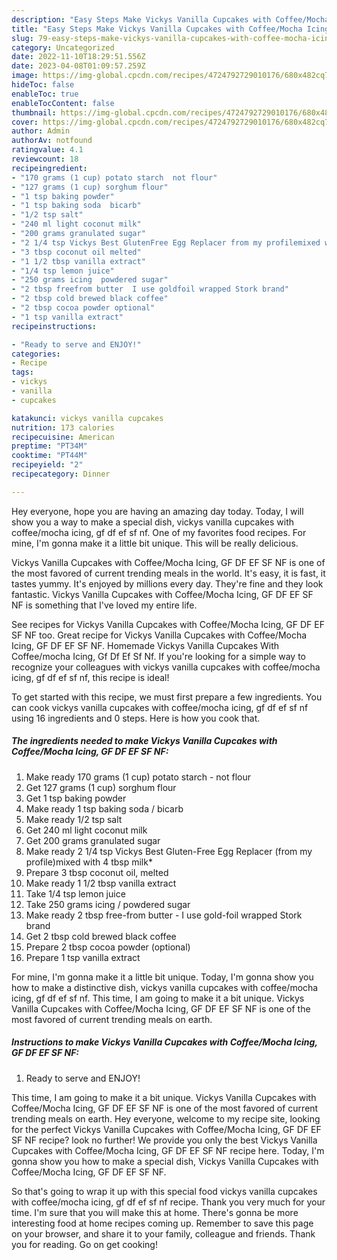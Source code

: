 ```yaml
---
description: "Easy Steps Make Vickys Vanilla Cupcakes with Coffee/Mocha Icing, GF DF EF SF NF yang Very Delicious"
title: "Easy Steps Make Vickys Vanilla Cupcakes with Coffee/Mocha Icing, GF DF EF SF NF yang Very Delicious"
slug: 79-easy-steps-make-vickys-vanilla-cupcakes-with-coffee-mocha-icing-gf-df-ef-sf-nf-yang-very-delicious
category: Uncategorized
date: 2022-11-10T18:29:51.556Z
date: 2023-04-08T01:09:57.259Z
image: https://img-global.cpcdn.com/recipes/4724792729010176/680x482cq70/vickys-vanilla-cupcakes-with-coffeemocha-icing-gf-df-ef-sf-nf-recipe-main-photo.jpg
hideToc: false
enableToc: true
enableTocContent: false
thumbnail: https://img-global.cpcdn.com/recipes/4724792729010176/680x482cq70/vickys-vanilla-cupcakes-with-coffeemocha-icing-gf-df-ef-sf-nf-recipe-main-photo.jpg
cover: https://img-global.cpcdn.com/recipes/4724792729010176/680x482cq70/vickys-vanilla-cupcakes-with-coffeemocha-icing-gf-df-ef-sf-nf-recipe-main-photo.jpg
author: Admin
authorAv: notfound
ratingvalue: 4.1
reviewcount: 18
recipeingredient:
- "170 grams (1 cup) potato starch  not flour"
- "127 grams (1 cup) sorghum flour"
- "1 tsp baking powder"
- "1 tsp baking soda  bicarb"
- "1/2 tsp salt"
- "240 ml light coconut milk"
- "200 grams granulated sugar"
- "2 1/4 tsp Vickys Best GlutenFree Egg Replacer from my profilemixed with 4 tbsp milk"
- "3 tbsp coconut oil melted"
- "1 1/2 tbsp vanilla extract"
- "1/4 tsp lemon juice"
- "250 grams icing  powdered sugar"
- "2 tbsp freefrom butter  I use goldfoil wrapped Stork brand"
- "2 tbsp cold brewed black coffee"
- "2 tbsp cocoa powder optional"
- "1 tsp vanilla extract"
recipeinstructions:

- "Ready to serve and ENJOY!"
categories:
- Recipe
tags:
- vickys
- vanilla
- cupcakes

katakunci: vickys vanilla cupcakes 
nutrition: 173 calories
recipecuisine: American
preptime: "PT34M"
cooktime: "PT44M"
recipeyield: "2"
recipecategory: Dinner

---
```



Hey everyone, hope you are having an amazing day today. Today, I will show you a way to make a special dish, vickys vanilla cupcakes with coffee/mocha icing, gf df ef sf nf. One of my favorites food recipes. For mine, I'm gonna make it a little bit unique. This will be really delicious.

Vickys Vanilla Cupcakes with Coffee/Mocha Icing, GF DF EF SF NF is one of the most favored of current trending meals in the world. It's easy, it is fast, it tastes yummy. It's enjoyed by millions every day. They're fine and they look fantastic. Vickys Vanilla Cupcakes with Coffee/Mocha Icing, GF DF EF SF NF is something that I've loved my entire life.

See recipes for Vickys Vanilla Cupcakes with Coffee/Mocha Icing, GF DF EF SF NF too. Great recipe for Vickys Vanilla Cupcakes with Coffee/Mocha Icing, GF DF EF SF NF. Homemade Vickys Vanilla Cupcakes With Coffee/mocha Icing, Gf Df Ef Sf Nf. If you&#39;re looking for a simple way to recognize your colleagues with vickys vanilla cupcakes with coffee/mocha icing, gf df ef sf nf, this recipe is ideal!


To get started with this recipe, we must first prepare a few ingredients. You can cook vickys vanilla cupcakes with coffee/mocha icing, gf df ef sf nf using 16 ingredients and 0 steps. Here is how you cook that.

<!--inarticleads1-->

##### The ingredients needed to make Vickys Vanilla Cupcakes with Coffee/Mocha Icing, GF DF EF SF NF:

1. Make ready 170 grams (1 cup) potato starch - not flour
1. Get 127 grams (1 cup) sorghum flour
1. Get 1 tsp baking powder
1. Make ready 1 tsp baking soda / bicarb
1. Make ready 1/2 tsp salt
1. Get 240 ml light coconut milk
1. Get 200 grams granulated sugar
1. Make ready 2 1/4 tsp Vickys Best Gluten-Free Egg Replacer (from my profile)mixed with 4 tbsp milk*
1. Prepare 3 tbsp coconut oil, melted
1. Make ready 1 1/2 tbsp vanilla extract
1. Take 1/4 tsp lemon juice
1. Take 250 grams icing / powdered sugar
1. Make ready 2 tbsp free-from butter - I use gold-foil wrapped Stork brand
1. Get 2 tbsp cold brewed black coffee
1. Prepare 2 tbsp cocoa powder (optional)
1. Prepare 1 tsp vanilla extract


For mine, I&#39;m gonna make it a little bit unique. Today, I&#39;m gonna show you how to make a distinctive dish, vickys vanilla cupcakes with coffee/mocha icing, gf df ef sf nf. This time, I am going to make it a bit unique. Vickys Vanilla Cupcakes with Coffee/Mocha Icing, GF DF EF SF NF is one of the most favored of current trending meals on earth. 

<!--inarticleads2-->

##### Instructions to make Vickys Vanilla Cupcakes with Coffee/Mocha Icing, GF DF EF SF NF:


1. Ready to serve and ENJOY!

This time, I am going to make it a bit unique. Vickys Vanilla Cupcakes with Coffee/Mocha Icing, GF DF EF SF NF is one of the most favored of current trending meals on earth. Hey everyone, welcome to my recipe site, looking for the perfect Vickys Vanilla Cupcakes with Coffee/Mocha Icing, GF DF EF SF NF recipe? look no further! We provide you only the best Vickys Vanilla Cupcakes with Coffee/Mocha Icing, GF DF EF SF NF recipe here. Today, I&#39;m gonna show you how to make a special dish, Vickys Vanilla Cupcakes with Coffee/Mocha Icing, GF DF EF SF NF. 

So that's going to wrap it up with this special food vickys vanilla cupcakes with coffee/mocha icing, gf df ef sf nf recipe. Thank you very much for your time. I'm sure that you will make this at home. There's gonna be more interesting food at home recipes coming up. Remember to save this page on your browser, and share it to your family, colleague and friends. Thank you for reading. Go on get cooking!
